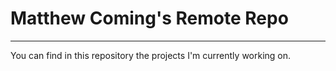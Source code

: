 # Matthew Coming's Remote Repo
---
You can find in this repository the projects I'm currently working on.
